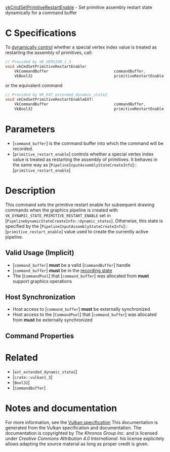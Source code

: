 [vkCmdSetPrimitiveRestartEnable](https://www.khronos.org/registry/vulkan/specs/1.3-extensions/man/html/vkCmdSetPrimitiveRestartEnable.html) - Set primitive assembly restart state dynamically for a command buffer

# C Specifications
To [dynamically control](https://www.khronos.org/registry/vulkan/specs/1.3-extensions/html/vkspec.html#pipelines-dynamic-state) whether a special vertex
index value is treated as restarting the assembly of primitives, call:
```c
// Provided by VK_VERSION_1_3
void vkCmdSetPrimitiveRestartEnable(
    VkCommandBuffer                             commandBuffer,
    VkBool32                                    primitiveRestartEnable);
```
or the equivalent command
```c
// Provided by VK_EXT_extended_dynamic_state2
void vkCmdSetPrimitiveRestartEnableEXT(
    VkCommandBuffer                             commandBuffer,
    VkBool32                                    primitiveRestartEnable);
```

# Parameters
- [`command_buffer`] is the command buffer into which the command will be recorded.
- [`primitive_restart_enable`] controls whether a special vertex index value is treated as restarting the assembly of primitives. It behaves in the same way as [`PipelineInputAssemblyStateCreateInfo`]::[`primitive_restart_enable`]

# Description
This command sets the primitive restart enable for subsequent drawing
commands when the graphics pipeline is created with
`VK_DYNAMIC_STATE_PRIMITIVE_RESTART_ENABLE` set in
[`PipelineDynamicStateCreateInfo::dynamic_states`].
Otherwise, this state is specified by the
[`PipelineInputAssemblyStateCreateInfo`]::[`primitive_restart_enable`]
value used to create the currently active pipeline.
## Valid Usage (Implicit)
-  [`command_buffer`] **must**  be a valid [`CommandBuffer`] handle
-  [`command_buffer`] **must**  be in the [recording state]()
-    The [`CommandPool`] that [`command_buffer`] was allocated from  **must**  support graphics operations

## Host Synchronization
- Host access to [`command_buffer`] **must**  be externally synchronized
- Host access to the [`CommandPool`] that [`command_buffer`] was allocated from  **must**  be externally synchronized

## Command Properties

# Related
- [`ext_extended_dynamic_state2`]
- [`crate::vulkan1_3`]
- [`Bool32`]
- [`CommandBuffer`]

# Notes and documentation
For more information, see the [Vulkan specification](https://www.khronos.org/registry/vulkan/specs/1.3-extensions/html/vkspec.html)
This documentation is generated from the Vulkan specification and documentation.
The documentation is copyrighted by *The Khronos Group Inc.* and is licensed under *Creative Commons Attribution 4.0 International*.
his license explicitely allows adapting the source material as long as proper credit is given.
        